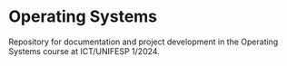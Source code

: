 # Operating Systems
Repository for documentation and project development in the Operating Systems course at ICT/UNIFESP 1/2024.
